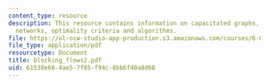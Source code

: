 ```yaml
---
content_type: resource
description: This resource contains information on capacitated graphs, costs in flow
  networks, optimality criteria and algorithms.
file: https://ol-ocw-studio-app-production.s3.amazonaws.com/courses/6-854j-advanced-algorithms-fall-2005/61530e664ae57f85f94c8bb6f40a8d68_blocking_flows2.pdf
file_type: application/pdf
resourcetype: Document
title: blocking_flows2.pdf
uid: 61530e66-4ae5-7f85-f94c-8bb6f40a8d68
---
```

